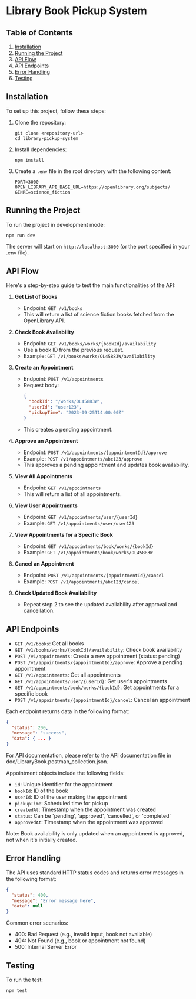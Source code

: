 # Library Book Pickup System

## Table of Contents
1. [Installation](#installation)
2. [Running the Project](#running-the-project)
3. [API Flow](#api-flow)
4. [API Endpoints](#api-endpoints)
5. [Error Handling](#error-handling)
6. [Testing](#testing)

## Installation

To set up this project, follow these steps:

1. Clone the repository:
   ```
   git clone <repository-url>
   cd library-pickup-system
   ```

2. Install dependencies:
   ```
   npm install
   ```

3. Create a `.env` file in the root directory with the following content:
   ```
   PORT=3000
   OPEN_LIBRARY_API_BASE_URL=https://openlibrary.org/subjects/
   GENRE=science_fiction
   ```

## Running the Project

To run the project in development mode:

```
npm run dev
```

The server will start on `http://localhost:3000` (or the port specified in your .env file).

## API Flow

Here's a step-by-step guide to test the main functionalities of the API:

1. **Get List of Books**
   - Endpoint: `GET /v1/books`
   - This will return a list of science fiction books fetched from the OpenLibrary API.

2. **Check Book Availability**
   - Endpoint: `GET /v1/books/works/{bookId}/availability`
   - Use a book ID from the previous request.
   - Example: `GET /v1/books/works/OL45883W/availability`

3. **Create an Appointment**
   - Endpoint: `POST /v1/appointments`
   - Request body:
     ```json
     {
       "bookId": "/works/OL45883W",
       "userId": "user123",
       "pickupTime": "2023-09-25T14:00:00Z"
     }
     ```
   - This creates a pending appointment.

4. **Approve an Appointment**
   - Endpoint: `POST /v1/appointments/{appointmentId}/approve`
   - Example: `POST /v1/appointments/abc123/approve`
   - This approves a pending appointment and updates book availability.

5. **View All Appointments**
   - Endpoint: `GET /v1/appointments`
   - This will return a list of all appointments.

6. **View User Appointments**
   - Endpoint: `GET /v1/appointments/user/{userId}`
   - Example: `GET /v1/appointments/user/user123`

7. **View Appointments for a Specific Book**
   - Endpoint: `GET /v1/appointments/book/works/{bookId}`
   - Example: `GET /v1/appointments/book/works/OL45883W`

8. **Cancel an Appointment**
   - Endpoint: `POST /v1/appointments/{appointmentId}/cancel`
   - Example: `POST /v1/appointments/abc123/cancel`

9. **Check Updated Book Availability**
   - Repeat step 2 to see the updated availability after approval and cancellation.

## API Endpoints

- `GET /v1/books`: Get all books
- `GET /v1/books/works/{bookId}/availability`: Check book availability
- `POST /v1/appointments`: Create a new appointment (status: pending)
- `POST /v1/appointments/{appointmentId}/approve`: Approve a pending appointment
- `GET /v1/appointments`: Get all appointments
- `GET /v1/appointments/user/{userId}`: Get user's appointments
- `GET /v1/appointments/book/works/{bookId}`: Get appointments for a specific book
- `POST /v1/appointments/{appointmentId}/cancel`: Cancel an appointment

Each endpoint returns data in the following format:

```json
{
  "status": 200,
  "message": "success",
  "data": { ... }
}
```
For API documentation, please refer to the API documentation file in doc/LibraryBook.postman_collection.json.

Appointment objects include the following fields:
- `id`: Unique identifier for the appointment
- `bookId`: ID of the book
- `userId`: ID of the user making the appointment
- `pickupTime`: Scheduled time for pickup
- `createdAt`: Timestamp when the appointment was created
- `status`: Can be 'pending', 'approved', 'cancelled', or 'completed'
- `approvedAt`: Timestamp when the appointment was approved

Note: Book availability is only updated when an appointment is approved, not when it's initially created.

## Error Handling

The API uses standard HTTP status codes and returns error messages in the following format:

```json
{
  "status": 400,
  "message": "Error message here",
  "data": null
}
```

Common error scenarios:
- 400: Bad Request (e.g., invalid input, book not available)
- 404: Not Found (e.g., book or appointment not found)
- 500: Internal Server Error

## Testing

To run the test:

```
npm test
```